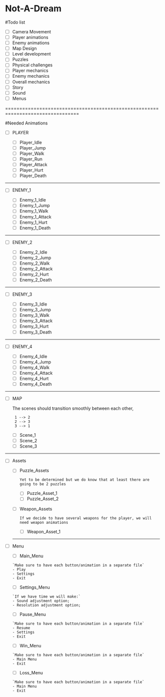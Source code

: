 # Not-A-Dream


#Todo list

- [ ] Camera Movement
- [ ] Player animations
- [ ] Enemy animations
- [ ] Map Design
- [ ] Level development
- [ ] Puzzles
- [ ] Physical challenges
- [ ] Player mechanics
- [ ] Enemy mechanics
- [ ] Overall mechanics
- [ ] Story
- [ ] Sound
- [ ] Menus

================================================================================
 
#Needed Animations

- [ ] PLAYER

    - [ ] Player_Idle
    - [ ] Player_Jump
    - [ ] Player_Walk
    - [ ] Player_Run
    - [ ] Player_Attack
    - [ ] Player_Hurt
    - [ ] Player_Death

--------------------------------------------------------------------------------

- [ ] ENEMY_1

    - [ ] Enemy_1_Idle
    - [ ] Enemy_1_Jump
    - [ ] Enemy_1_Walk
    - [ ] Enemy_1_Attack
    - [ ] Enemy_1_Hurt
    - [ ] Enemy_1_Death

--------------------------------------------------------------------------------

- [ ] ENEMY_2

    - [ ] Enemy_2_Idle
    - [ ] Enemy_2_Jump
    - [ ] Enemy_2_Walk
    - [ ] Enemy_2_Attack
    - [ ] Enemy_2_Hurt
    - [ ] Enemy_2_Death
 
--------------------------------------------------------------------------------

- [ ] ENEMY_3

    - [ ] Enemy_3_Idle
    - [ ] Enemy_3_Jump
    - [ ] Enemy_3_Walk
    - [ ] Enemy_3_Attack
    - [ ] Enemy_3_Hurt
    - [ ] Enemy_3_Death

--------------------------------------------------------------------------------

- [ ] ENEMY_4

    - [ ] Enemy_4_Idle
    - [ ] Enemy_4_Jump
    - [ ] Enemy_4_Walk
    - [ ] Enemy_4_Attack
    - [ ] Enemy_4_Hurt
    - [ ] Enemy_4_Death

--------------------------------------------------------------------------------

- [ ] MAP
    
    The scenes should transition smoothly between each other,
    ```
     1 --> 2 
     2 --> 3
     3 --> 1
    ```

    - [ ] Scene_1 
    - [ ] Scene_2
    - [ ] Scene_3

--------------------------------------------------------------------------------

- [ ] Assets

    - [ ] Puzzle_Assets
        ```
        Yet to be determined but we do know that at least there are going to be 2 puzzles
        ```
        - [ ] Puzzle_Asset_1
        - [ ] Puzzle_Asset_2

    - [ ] Weapon_Assets

        ```
        If we decide to have several weapons for the player, we will need weapon animations
        ```
        - [ ] Weapon_Asset_1
  
  --------------------------------------------------------------------------------

- [ ] Menu

    - [ ] Main_Menu
    ```
    `Make sure to have each button/animation in a separate file`
    - Play
    - Settings
    - Exit
    ```

    - [ ] Settings_Menu
    ```
    `If we have time we will make:`
    - Sound adjustment option; 
    - Resolution adjustment option;
    ```

    - [ ] Pause_Menu
    ```
    `Make sure to have each button/animation in a separate file`
    - Resume
    - Settings
    - Exit
    ```

    - [ ] Win_Menu
    ```
    `Make sure to have each button/animation in a separate file`
    - Main Menu
    - Exit
    ```

    - [ ] Loss_Menu
    ```
    `Make sure to have each button/animation in a separate file`
    - Main Menu
    - Exit
    ```